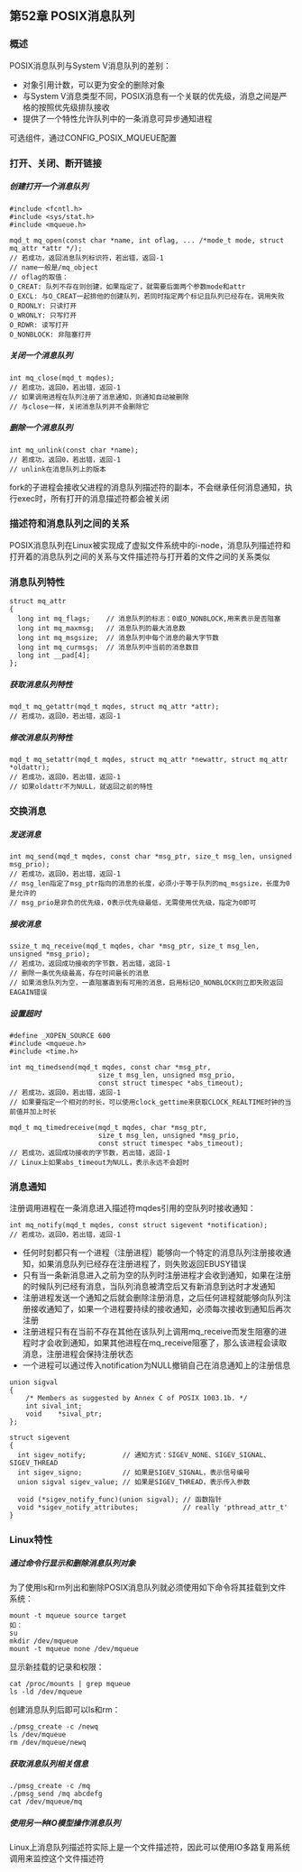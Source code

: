 ## 第52章 POSIX消息队列

### 概述

POSIX消息队列与System V消息队列的差别：

* 对象引用计数，可以更为安全的删除对象
* 与System V消息类型不同，POSIX消息有一个关联的优先级，消息之间是严格的按照优先级排队接收
* 提供了一个特性允许队列中的一条消息可异步通知进程

可选组件，通过CONFIG_POSIX_MQUEUE配置

### 打开、关闭、断开链接

##### 创建打开一个消息队列

```
#include <fcntl.h>
#include <sys/stat.h>
#include <mqueue.h>

mqd_t mq_open(const char *name, int oflag, ... /*mode_t mode, struct mq_attr *attr */);
// 若成功，返回消息队列标识符，若出错，返回-1
// name一般是/mq_object
// oflag的取值：
O_CREAT: 队列不存在则创建，如果指定了，就需要后面两个参数mode和attr
O_EXCL: 与O_CREAT一起排他的创建队列，若同时指定两个标记且队列已经存在，调用失败
O_RDONLY: 只读打开
O_WRONLY: 只写打开
O_RDWR: 读写打开
O_NONBLOCK: 非阻塞打开
```

##### 关闭一个消息队列

```
int mq_close(mqd_t mqdes);
// 若成功，返回0，若出错，返回-1
// 如果调用进程在队列注册了消息通知，则通知自动被删除
// 与close一样，关闭消息队列并不会删除它
```

##### 删除一个消息队列

```
int mq_unlink(const char *name);
// 若成功，返回0，若出错，返回-1
// unlink在消息队列上的版本
```

fork的子进程会接收父进程的消息队列描述符的副本，不会继承任何消息通知，执行exec时，所有打开的消息描述符都会被关闭

### 描述符和消息队列之间的关系

POSIX消息队列在Linux被实现成了虚拟文件系统中的i-node，消息队列描述符和打开着的消息队列之间的关系与文件描述符与打开着的文件之间的关系类似

### 消息队列特性

```
struct mq_attr
{
  long int mq_flags;    // 消息队列的标志：0或O_NONBLOCK,用来表示是否阻塞 
  long int mq_maxmsg;   // 消息队列的最大消息数
  long int mq_msgsize;  // 消息队列中每个消息的最大字节数
  long int mq_curmsgs;  // 消息队列中当前的消息数目
  long int __pad[4];
};
```

##### 获取消息队列特性

```
mqd_t mq_getattr(mqd_t mqdes, struct mq_attr *attr);
// 若成功，返回0，若出错，返回-1
```

##### 修改消息队列特性

```
mqd_t mq_setattr(mqd_t mqdes, struct mq_attr *newattr, struct mq_attr *oldattr);
// 若成功，返回0，若出错，返回-1
// 如果oldattr不为NULL，就返回之前的特性
```

### 交换消息

##### 发送消息

```
int mq_send(mqd_t mqdes, const char *msg_ptr, size_t msg_len, unsigned msg_prio);
// 若成功，返回0，若出错，返回-1
// msg_len指定了msg_ptr指向的消息的长度，必须小于等于队列的mq_msgsize，长度为0是允许的
// msg_prio是非负的优先级，0表示优先级最低，无需使用优先级，指定为0即可
```

##### 接收消息

```
ssize_t mq_receive(mqd_t mqdes, char *msg_ptr, size_t msg_len, unsigned *msg_prio);
// 若成功，返回成功接收的字节数，若出错，返回-1
// 删除一条优先级最高，存在时间最长的消息
// 如果消息队列为空，一直阻塞直到有可用的消息，启用标记O_NONBLOCK则立即失败返回EAGAIN错误
```

##### 设置超时

```
#define _XOPEN_SOURCE 600
#include <mqueue.h>
#include <time.h>

int mq_timedsend(mqd_t mqdes, const char *msg_ptr,
                      size_t msg_len, unsigned msg_prio,
                      const struct timespec *abs_timeout);
// 若成功，返回0，若出错，返回-1
// 如果要指定一个相对的时长，可以使用clock_gettime来获取CLOCK_REALTIME时钟的当前值并加上时长
 
mqd_t mq_timedreceive(mqd_t mqdes, char *msg_ptr,
                      size_t msg_len, unsigned *msg_prio,
                      const struct timespec *abs_timeout);
// 若成功，返回成功接收的字节数，若出错，返回-1
// Linux上如果abs_timeout为NULL，表示永远不会超时
```

### 消息通知

注册调用进程在一条消息进入描述符mqdes引用的空队列时接收通知：

```
int mq_notify(mqd_t mqdes, const struct sigevent *notification);
// 若成功，返回0，若出错，返回-1
```

* 任何时刻都只有一个进程（注册进程）能够向一个特定的消息队列注册接收通知，如果消息队列已经存在注册进程了，则失败返回EBUSY错误
* 只有当一条新消息进入之前为空的队列时注册进程才会收到通知，如果在注册的时候队列已经有消息，当队列消息被清空后又有新消息到达时才发通知
* 注册进程发送一个通知之后就会删除注册消息，之后任何进程就能够向队列注册接收通知了，如果一个进程要持续的接收通知，必须每次接收到通知后再次注册
* 注册进程只有在当前不存在其他在该队列上调用mq_receive而发生阻塞的进程时才会收到通知，如果其他进程在mq_receive阻塞了，那么该进程会读取消息，注册进程会保持注册状态
* 一个进程可以通过传入notification为NULL撤销自己在消息通知上的注册信息

```
union sigval 
{
	/* Members as suggested by Annex C of POSIX 1003.1b. */
	int	sival_int;
	void	*sival_ptr;
};

struct sigevent
{
  int sigev_notify;         // 通知方式：SIGEV_NONE、SIGEV_SIGNAL、SIGEV_THREAD
  int sigev_signo;          // 如果是SIGEV_SIGNAL，表示信号编号
  union sigval sigev_value; // 如果是SIGEV_THREAD，表示传入参数
  
  void (*sigev_notify_func)(union sigval); // 函数指针
  void *sigev_notify_attributes;           // really 'pthread_attr_t'
}
```

### Linux特性

##### 通过命令行显示和删除消息队列对象

为了使用ls和rm列出和删除POSIX消息队列就必须使用如下命令将其挂载到文件系统：

```
mount -t mqueue source target
如：
su
mkdir /dev/mqueue
mount -t mqueue none /dev/mqueue
```

显示新挂载的记录和权限：

```
cat /proc/mounts | grep mqueue
ls -ld /dev/mqueue
```

创建消息队列后即可以ls和rm：

```
./pmsg_create -c /newq
ls /dev/mqueue
rm /dev/mqueue/newq
```

##### 获取消息队列相关信息

```
./pmsg_create -c /mq
./pmsg_send /mq abcdefg
cat /dev/mqueue/mq
```

##### 使用另一种IO模型操作消息队列

Linux上消息队列描述符实际上是一个文件描述符，因此可以使用IO多路复用系统调用来监控这个文件描述符


